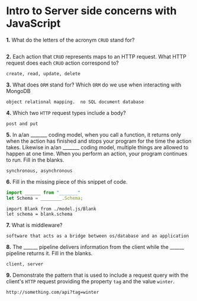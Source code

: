 # Intro to Server side concerns with JavaScript

**1.** What do the letters of the acronym `CRUD` stand for?
<!-- enter you answer in the space below -->
```

```
**2.** Each action that `CRUD` represents maps to an HTTP request. What HTTP request does each `CRUD` action correspond to?
<!-- enter you answer in the space below -->
```
create, read, update, delete
```
**3.** What does `ORM` stand for? Which `ORM` do we use when interacting with MongoDB
<!-- enter you answer in the space below -->
```
object relational mapping.  no SQL document database
```
**4.** Which two `HTTP` request types include a body?
<!-- enter you answer in the space below -->
```
post and put
```
**5.** In a/an _______ coding model, when you call a function, it returns only when the action has finished and stops your program for the time the action takes. Likewise in a/an _______ coding model, multiple things are allowed to happen at one time. When you perform an action, your program continues to run.  Fill in the blanks.
<!-- enter you answer in the space below -->
```
synchronous, asynchronous
```

**6.** Fill in the missing piece of this snippet of code.
```js
import ______ from "_______"
let Schema = ________.Schema;
```
<!-- enter you answer in the space below -->
```
import Blank from ./model.js/Blank
let schema = blank.schema
```
**7.** What is middleware?
<!-- enter you answer in the space below -->
```
software that acts as a bridge between os/database and an application
```
**8.** The ______ pipeline delivers information from the client while the ______ pipeline returns it. Fill in the blanks. 
<!-- enter you answer in the space below -->
```
client, server
```
**9.** 
Demonstrate the pattern that is used to include a request query with the client's `HTTP` request providing the property `tag` and the value `winter`.
<!-- enter you answer in the space below -->
```
http://something.com/api?tag=winter
```